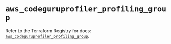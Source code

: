 # `aws_codeguruprofiler_profiling_group`

Refer to the Terraform Registry for docs: [`aws_codeguruprofiler_profiling_group`](https://registry.terraform.io/providers/hashicorp/aws/5.38.0/docs/resources/codeguruprofiler_profiling_group).

